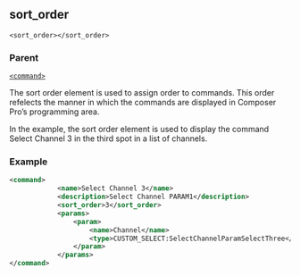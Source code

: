 ## sort\_order

`<sort_order></sort_order>`


### Parent

[`<command>`][1]


The sort order element is used to assign order to commands. This order refelects the manner in which the commands are displayed in Composer Pro’s programming area. 

In the example, the sort order element is used to display the command Select Channel 3 in the third spot in a list of channels. 


### Example


```xml
<command>
			<name>Select Channel 3</name>
			<description>Select Channel PARAM1</description>
			<sort_order>3</sort_order>
			<params>
				<param>
					<name>Channel</name>
					<type>CUSTOM_SELECT:SelectChannelParamSelectThree</type>
				</param>
			</params>
</command>
```





[1]:	https://verbose-telegram-5004f902.pages.github.io/#actions-xml-action